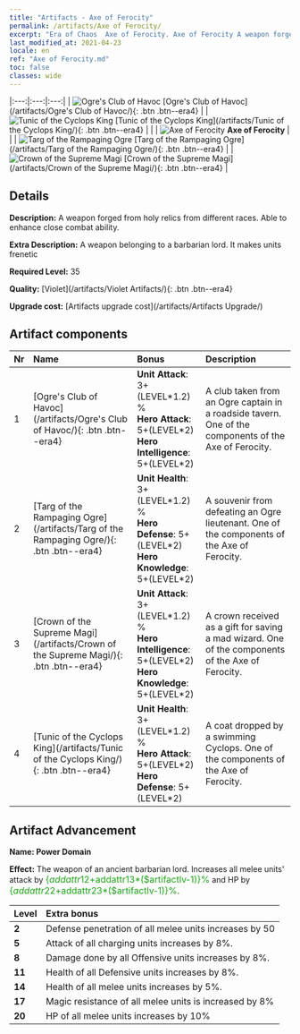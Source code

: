 ```yaml
---
title: "Artifacts - Axe of Ferocity"
permalink: /artifacts/Axe of Ferocity/
excerpt: "Era of Chaos  Axe of Ferocity. Axe of Ferocity A weapon forged from holy relics from different races. Able to enhance close combat ability."
last_modified_at: 2021-04-23
locale: en
ref: "Axe of Ferocity.md"
toc: false
classes: wide
---
```


  |:---:|:---:|:---:| 
  | ![Ogre's Club of Havoc](/images/t/artifact_40311.png) [Ogre's Club of Havoc](/artifacts/Ogre's Club of Havoc/){: .btn .btn--era4} |   | ![Tunic of the Cyclops King](/images/t/artifact_40311.png) [Tunic of the Cyclops King](/artifacts/Tunic of the Cyclops King/){: .btn .btn--era4} | 
  |   | ![Axe of Ferocity](/images/t/icon_artifact_31.png) **Axe of Ferocity** |  | 
  | ![Targ of the Rampaging Ogre](/images/t/artifact_40311.png) [Targ of the Rampaging Ogre](/artifacts/Targ of the Rampaging Ogre/){: .btn .btn--era4} |   | ![Crown of the Supreme Magi](/images/t/artifact_40311.png) [Crown of the Supreme Magi](/artifacts/Crown of the Supreme Magi/){: .btn .btn--era4} | 


## Details

 **Description:** A weapon forged from holy relics from different races. Able to enhance close combat ability.

 **Extra Description:** A weapon belonging to a barbarian lord. It makes units frenetic

 **Required Level:** 35

 **Quality:** [Violet](/artifacts/Violet Artifacts/){: .btn .btn--era4}

 **Upgrade cost:** [Artifacts upgrade cost](/artifacts/Artifacts Upgrade/)



## Artifact components

  | Nr |    Name    |   Bonus | Description | 
  |:---|:-----------|:--------|:------------| 
  | 1 | [Ogre's Club of Havoc](/artifacts/Ogre's Club of Havoc/){: .btn .btn--era4} | **Unit Attack**: 3+(LEVEL\*1.2) %<br/>**Hero Attack**: 5+(LEVEL\*2)<br/>**Hero Intelligence**: 5+(LEVEL\*2) | A club taken from an Ogre captain in a roadside tavern. One of the components of the Axe of Ferocity. | 
  | 2 | [Targ of the Rampaging Ogre](/artifacts/Targ of the Rampaging Ogre/){: .btn .btn--era4} | **Unit Health**: 3+(LEVEL\*1.2) %<br/>**Hero Defense**: 5+(LEVEL\*2)<br/>**Hero Knowledge**: 5+(LEVEL\*2) | A souvenir from defeating an Ogre lieutenant. One of the components of the Axe of Ferocity. | 
  | 3 | [Crown of the Supreme Magi](/artifacts/Crown of the Supreme Magi/){: .btn .btn--era4} | **Unit Attack**: 3+(LEVEL\*1.2) %<br/>**Hero Intelligence**: 5+(LEVEL\*2)<br/>**Hero Knowledge**: 5+(LEVEL\*2) | A crown received as a gift for saving a mad wizard. One of the components of the Axe of Ferocity. | 
  | 4 | [Tunic of the Cyclops King](/artifacts/Tunic of the Cyclops King/){: .btn .btn--era4} | **Unit Health**: 3+(LEVEL\*1.2) %<br/>**Hero Attack**: 5+(LEVEL\*2)<br/>**Hero Defense**: 5+(LEVEL\*2) | A coat dropped by a swimming Cyclops. One of the components of the Axe of Ferocity. | 


## Artifact Advancement

 **Name: Power Domain**

 **Effect:** The weapon of an ancient barbarian lord. Increases all melee units' attack by <span style="color: #1ca216;font-size:16px">{$addattr12+$addattr13*($artifactlv-1)}%</span> and HP by <span style="color: #1ca216;font-size:16px">{$addattr22+$addattr23*($artifactlv-1)}%</span>.

  |  Level  |    Extra bonus  | 
  |:--------|:----------------| 
  | **2** | Defense penetration of all melee units increases by 50 | 
  | **5** | Attack of all charging units increases by 8%. | 
  | **8** | Damage done by all Offensive units increases by 8%. | 
  | **11** | Health of all Defensive units increases by 8%. | 
  | **14** | Health of all melee units increases by 5%. | 
  | **17** | Magic resistance of all melee units is increased by 8% | 
  | **20** | HP of all melee units increases by 10% | 
